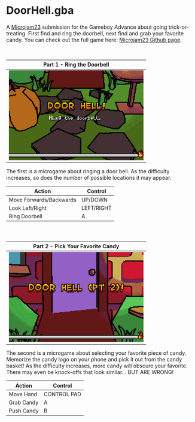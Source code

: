 # DoorHell.gba

A [Microjam23](https://itch.io/jam/gba-microjam-23) submission for the Gameboy Advance about going trick-or-treating. First find and ring the doorbell, next find and grab your favorite candy.  You can check out the full game here: [Microjam23 Github page](https://github.com/gbadev-org/microjam23).

&nbsp;
&nbsp;

Part 1 - Ring the Doorbell |
:---------------:|
<img src="gifs/DoorHell_Part1_1.gif" width="360" height="240" /> |

The first is a microgame about ringing a door bell. As the difficulty increases, so does the number of possible locations it may appear.

| Action | Control |
| ------------- | ------------- |
| Move Forwards/Backwards | UP/DOWN |
| Look Left/Right | LEFT/RIGHT |
| Ring Doorbell | A |

&nbsp;
&nbsp;

### 

Part 2 - Pick Your Favorite Candy |
:---------------:|
<img src="gifs/DoorHell_Part2_1.gif" width="360" height="240" /> |

The second is a microgame about selecting your favorite piece of candy. Memorize the candy logo on your phone and pick it out from the candy basket! As the difficulty increases, more candy will obscure your favorite. There may even be knock-offs that look similar... BUT ARE WRONG!

| Action | Control |
| ------------- | ------------- |
| Move Hand | CONTROL PAD |
| Grab Candy | A |
| Push Candy | B |
